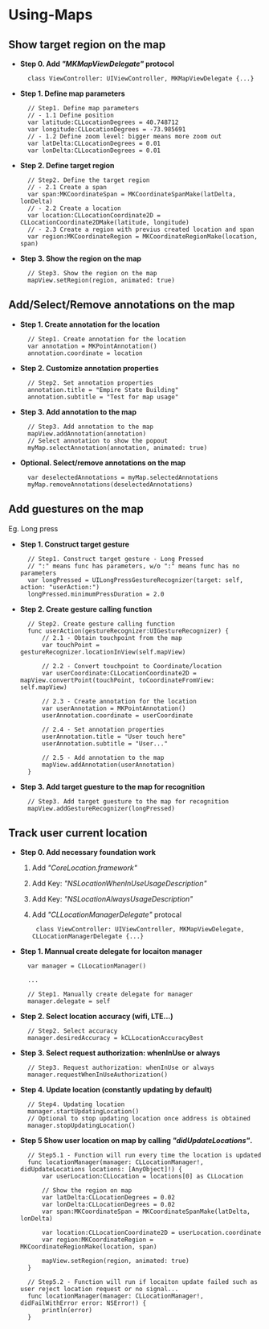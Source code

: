 # Using-Maps
Show target region on the map
-----------------------------
* **Step 0. Add *"MKMapViewDelegate"* protocol**

        class ViewController: UIViewController, MKMapViewDelegate {...}
        
* **Step 1. Define map parameters**

        // Step1. Define map parameters
        // - 1.1 Define position
        var latitude:CLLocationDegrees = 40.748712
        var longitude:CLLocationDegrees = -73.985691
        // - 1.2 Define zoom level: bigger means more zoom out
        var latDelta:CLLocationDegrees = 0.01
        var lonDelta:CLLocationDegrees = 0.01
        
* **Step 2. Define target region**

        // Step2. Define the target region
        // - 2.1 Create a span
        var span:MKCoordinateSpan = MKCoordinateSpanMake(latDelta, lonDelta)
        // - 2.2 Create a location
        var location:CLLocationCoordinate2D = CLLocationCoordinate2DMake(latitude, longitude)
        // - 2.3 Create a region with previus created location and span
        var region:MKCoordinateRegion = MKCoordinateRegionMake(location, span)
        
* **Step 3. Show the region on the map**

        // Step3. Show the region on the map
        mapView.setRegion(region, animated: true)
        
Add/Select/Remove annotations on the map
--------------------------
* **Step 1. Create annotation for the location**

        // Step1. Create annotation for the location
        var annotation = MKPointAnnotation()
        annotation.coordinate = location
        
* **Step 2. Customize annotation properties**

        // Step2. Set annotation properties
        annotation.title = "Empire State Building"
        annotation.subtitle = "Test for map usage"
        
* **Step 3. Add annotation to the map**

        // Step3. Add annotation to the map
        mapView.addAnnotation(annotation)
        // Select annotation to show the popout
        myMap.selectAnnotation(annotation, animated: true)
        
* **Optional. Select/remove annotations on the map**

        var deselectedAnnotations = myMap.selectedAnnotations
        myMap.removeAnnotations(deselectedAnnotations)
        
Add guestures on the map
------------------------
Eg. Long press

* **Step 1. Construct target gesture**

        // Step1. Construct target gesture - Long Pressed
        // ":" means func has parameters, w/o ":" means func has no parameters
        var longPressed = UILongPressGestureRecognizer(target: self, action: "userAction:")
        longPressed.minimumPressDuration = 2.0
        
* **Step 2. Create gesture calling function**

        // Step2. Create gesture calling function
        func userAction(gestureRecognizer:UIGestureRecognizer) {
            // 2.1 - Obtain touchpoint from the map
            var touchPoint = gestureRecognizer.locationInView(self.mapView)
            
            // 2.2 - Convert touchpoint to Coordinate/location
            var userCoordinate:CLLocationCoordinate2D = mapView.convertPoint(touchPoint, toCoordinateFromView: self.mapView)
            
            // 2.3 - Create annotation for the location
            var userAnnotation = MKPointAnnotation()
            userAnnotation.coordinate = userCoordinate
            
            // 2.4 - Set annotation properties
            userAnnotation.title = "User touch here"
            userAnnotation.subtitle = "User..."
            
            // 2.5 - Add annotation to the map
            mapView.addAnnotation(userAnnotation)
        }
        
* **Step 3. Add target guesture to the map for recognition**

        // Step3. Add target guesture to the map for recognition
        mapView.addGestureRecognizer(longPressed)
        
Track user current location
---------------------------
* **Step 0. Add necessary foundation work**

  1. Add *"CoreLocation.framework"*
  
  2. Add Key: *"NSLocationWhenInUseUsageDescription"*
  
  3. Add Key: *"NSLocationAlwaysUsageDescription"*
  
  4. Add *"CLLocationManagerDelegate"* protocal
  
          class ViewController: UIViewController, MKMapViewDelegate, CLLocationManagerDelegate {...}  
  
* **Step 1. Mannual create delegate for locaiton manager**

        var manager = CLLocationManager()

        ...
        
        // Step1. Manually create delegate for manager
        manager.delegate = self
        
* **Step 2. Select location accuracy (wifi, LTE...)**

        // Step2. Select accuracy
        manager.desiredAccuracy = kCLLocationAccuracyBest
        
* **Step 3. Select request authorization: whenInUse or always**

        // Step3. Request authorization: whenInUse or always
        manager.requestWhenInUseAuthorization()
        
* **Step 4. Update location (constantly updating by default)**

        // Step4. Updating location
        manager.startUpdatingLocation()
        // Optional to stop updating location once address is obtained
        manager.stopUpdatingLocation()
        
* **Step 5 Show user location on map by calling *"didUpdateLocations"*.** 

        // Step5.1 - Function will run every time the location is updated
        func locationManager(manager: CLLocationManager!, didUpdateLocations locations: [AnyObject]!) {
            var userLocation:CLLocation = locations[0] as CLLocation
    
            // Show the region on map
            var latDelta:CLLocationDegrees = 0.02
            var lonDelta:CLLocationDegrees = 0.02
            var span:MKCoordinateSpan = MKCoordinateSpanMake(latDelta, lonDelta)
    
            var location:CLLocationCoordinate2D = userLocation.coordinate
            var region:MKCoordinateRegion = MKCoordinateRegionMake(location, span)
            
            mapView.setRegion(region, animated: true)
        }
        
        // Step5.2 - Function will run if locaiton update failed such as user reject location request or no signal...
        func locationManager(manager: CLLocationManager!, didFailWithError error: NSError!) {
            println(error)
        }
        
